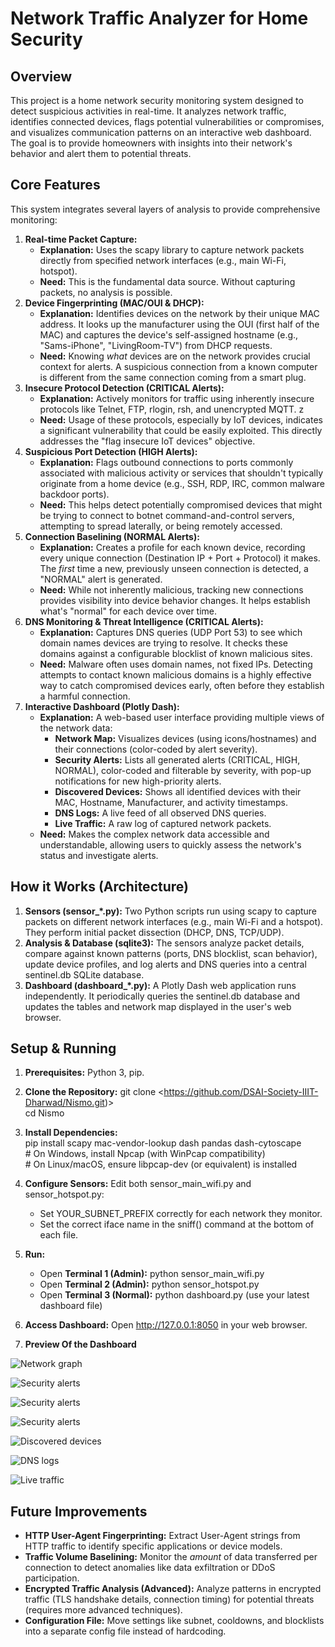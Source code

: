 # **Network Traffic Analyzer for Home Security**

## **Overview**

This project is a home network security monitoring system designed to detect suspicious activities in real-time. It analyzes network traffic, identifies connected devices, flags potential vulnerabilities or compromises, and visualizes communication patterns on an interactive web dashboard. The goal is to provide homeowners with insights into their network's behavior and alert them to potential threats.

## **Core Features**

This system integrates several layers of analysis to provide comprehensive monitoring:

1. **Real-time Packet Capture:**  
   * **Explanation:** Uses the scapy library to capture network packets directly from specified network interfaces (e.g., main Wi-Fi, hotspot).  
   * **Need:** This is the fundamental data source. Without capturing packets, no analysis is possible.
2. **Device Fingerprinting (MAC/OUI & DHCP):**  
   * **Explanation:** Identifies devices on the network by their unique MAC address. It looks up the manufacturer using the OUI (first half of the MAC) and captures the device's self-assigned hostname (e.g., "Sams-iPhone", "LivingRoom-TV") from DHCP requests.  
   * **Need:** Knowing *what* devices are on the network provides crucial context for alerts. A suspicious connection from a known computer is different from the same connection coming from a smart plug.  
3. **Insecure Protocol Detection (CRITICAL Alerts):**  
   * **Explanation:** Actively monitors for traffic using inherently insecure protocols like Telnet, FTP, rlogin, rsh, and unencrypted MQTT.  z
   * **Need:** Usage of these protocols, especially by IoT devices, indicates a significant vulnerability that could be easily exploited. This directly addresses the "flag insecure IoT devices" objective.  
4. **Suspicious Port Detection (HIGH Alerts):**  
   * **Explanation:** Flags outbound connections to ports commonly associated with malicious activity or services that shouldn't typically originate from a home device (e.g., SSH, RDP, IRC, common malware backdoor ports).  
   * **Need:** This helps detect potentially compromised devices that might be trying to connect to botnet command-and-control servers, attempting to spread laterally, or being remotely accessed.  
5. **Connection Baselining (NORMAL Alerts):**  
   * **Explanation:** Creates a profile for each known device, recording every unique connection (Destination IP \+ Port \+ Protocol) it makes. The *first* time a new, previously unseen connection is detected, a "NORMAL" alert is generated.  
   * **Need:** While not inherently malicious, tracking new connections provides visibility into device behavior changes. It helps establish what's "normal" for each device over time.  
6. **DNS Monitoring & Threat Intelligence (CRITICAL Alerts):**  
   * **Explanation:** Captures DNS queries (UDP Port 53\) to see which domain names devices are trying to resolve. It checks these domains against a configurable blocklist of known malicious sites.  
   * **Need:** Malware often uses domain names, not fixed IPs. Detecting attempts to contact known malicious domains is a highly effective way to catch compromised devices early, often before they establish a harmful connection.  
7. **Interactive Dashboard (Plotly Dash):**  
   * **Explanation:** A web-based user interface providing multiple views of the network data:  
     * **Network Map:** Visualizes devices (using icons/hostnames) and their connections (color-coded by alert severity).  
     * **Security Alerts:** Lists all generated alerts (CRITICAL, HIGH, NORMAL), color-coded and filterable by severity, with pop-up notifications for new high-priority alerts.  
     * **Discovered Devices:** Shows all identified devices with their MAC, Hostname, Manufacturer, and activity timestamps.  
     * **DNS Logs:** A live feed of all observed DNS queries.  
     * **Live Traffic:** A raw log of captured network packets.  
   * **Need:** Makes the complex network data accessible and understandable, allowing users to quickly assess the network's status and investigate alerts.

## **How it Works (Architecture)**

1. **Sensors (sensor\_\*.py):** Two Python scripts run using scapy to capture packets on different network interfaces (e.g., main Wi-Fi and a hotspot). They perform initial packet dissection (DHCP, DNS, TCP/UDP).  
2. **Analysis & Database (sqlite3):** The sensors analyze packet details, compare against known patterns (ports, DNS blocklist, scan behavior), update device profiles, and log alerts and DNS queries into a central sentinel.db SQLite database.  
3. **Dashboard (dashboard\_\*.py):** A Plotly Dash web application runs independently. It periodically queries the sentinel.db database and updates the tables and network map displayed in the user's web browser.

## **Setup & Running**

1. **Prerequisites:** Python 3, pip.
2. **Clone the Repository:**
   git clone \<https://github.com/DSAI-Society-IIIT-Dharwad/Nismo.git)\>  
   cd Nismo
3. **Install Dependencies:**  
   pip install scapy mac-vendor-lookup dash pandas dash-cytoscape  
   \# On Windows, install Npcap (with WinPcap compatibility)  
   \# On Linux/macOS, ensure libpcap-dev (or equivalent) is installed

4. **Configure Sensors:** Edit both sensor\_main\_wifi.py and sensor\_hotspot.py:  
   * Set YOUR\_SUBNET\_PREFIX correctly for each network they monitor.  
   * Set the correct iface name in the sniff() command at the bottom of each file.  
5. **Run:**  
   * Open **Terminal 1 (Admin):** python sensor\_main\_wifi.py  
   * Open **Terminal 2 (Admin):** python sensor\_hotspot.py  
   * Open **Terminal 3 (Normal):** python dashboard.py (use your latest dashboard file)  
6. **Access Dashboard:** Open http://127.0.0.1:8050 in your web browser.
7. **Preview Of the Dashboard**
   
![Network graph](https://github.com/DSAI-Society-IIIT-Dharwad/Nismo/blob/main/images/Screenshot%202025-10-29%20103907.png)

![Security alerts](https://github.com/DSAI-Society-IIIT-Dharwad/Nismo/blob/main/images/Screenshot%202025-10-29%20103949.png)

![Security alerts](https://github.com/DSAI-Society-IIIT-Dharwad/Nismo/blob/main/images/Screenshot%202025-10-29%20103958.png)

![Security alerts](https://github.com/DSAI-Society-IIIT-Dharwad/Nismo/blob/main/images/Screenshot%202025-10-29%20104018.png)

![Discovered devices](https://github.com/DSAI-Society-IIIT-Dharwad/Nismo/blob/main/images/Screenshot%202025-10-29%20104108.png)

![DNS logs](https://github.com/DSAI-Society-IIIT-Dharwad/Nismo/blob/main/images/Screenshot%202025-10-29%20104117.png)

![Live traffic](https://github.com/DSAI-Society-IIIT-Dharwad/Nismo/blob/main/images/Screenshot%202025-10-29%20104126.png)

## **Future Improvements**

* **HTTP User-Agent Fingerprinting:** Extract User-Agent strings from HTTP traffic to identify specific applications or device models.  
* **Traffic Volume Baselining:** Monitor the *amount* of data transferred per connection to detect anomalies like data exfiltration or DDoS participation.  
* **Encrypted Traffic Analysis (Advanced):** Analyze patterns in encrypted traffic (TLS handshake details, connection timing) for potential threats (requires more advanced techniques).  
* **Configuration File:** Move settings like subnet, cooldowns, and blocklists into a separate config file instead of hardcoding.
